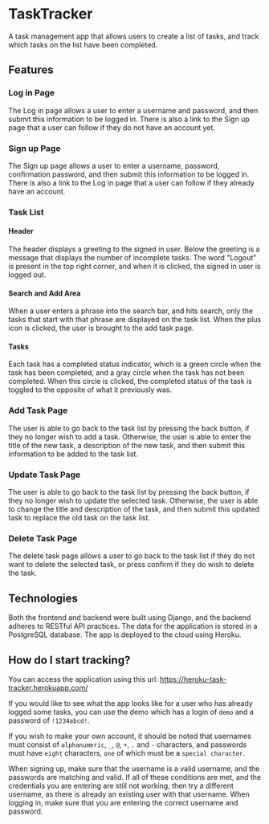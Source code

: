 # TaskTracker
A task management app that allows users to create a list of tasks, and track which tasks on the list have been completed.

## Features
### Log in Page
The Log in page allows a user to enter a username and password, and then submit this information to be logged in. There is also a link to the Sign up page that a user can follow if they do not have an account yet.

### Sign up Page
The Sign up page allows a user to enter a username, password, confirmation password, and then submit this information to be logged in. There is also a link to the Log in page that a user can follow if they already have an account.

### Task List
#### Header
The header displays a greeting to the signed in user. Below the greeting is a message that displays the number of incomplete tasks. The word "Logout" is present in the top right corner, and when it is clicked, the signed in user is logged out.

#### Search and Add Area
When a user enters a phrase into the search bar, and hits search, only the tasks that start with that phrase are displayed on the task list. When the plus icon is clicked, the user is brought to the add task page.

#### Tasks
Each task has a completed status indicator, which is a green circle when the task has been completed, and a gray circle when the task has not been completed. When this circle is clicked, the completed status of the task is toggled to the opposite of what it previously was. 

### Add Task Page
The user is able to go back to the task list by pressing the back button, if they no longer wish to add a task. Otherwise, the user is able to enter the title of the new task, a description of the new task, and then submit this information to be added to the task list.

### Update Task Page
The user is able to go back to the task list by pressing the back button, if they no longer wish to update the selected task. Otherwise, the user is able to change the title and description of the task, and then submit this updated task to replace the old task on the task list.

### Delete Task Page
The delete task page allows a user to go back to the task list if they do not want to delete the selected task, or press confirm if they do wish to delete the task.

## Technologies
Both the frontend and backend were built using Django, and the backend adheres to RESTful API practices. The data for the application is stored in a PostgreSQL database. The app is deployed to the cloud using Heroku.

## How do I start tracking?
You can access the application using this url: https://heroku-task-tracker.herokuapp.com/

If you would like to see what the app looks like for a user who has already logged some tasks, you can use the demo which has a login of `demo` and a password of `!1234abcd!`. 

If you wish to make your own account, it should be noted that usernames must consist of `alphanumeric`, `_`, `@`, `+`, `.` and `-` characters, and passwords must have `eight` characters, `one` of which must be a `special character`.

When signing up, make sure that the username is a valid username, and the passwords are matching and valid. If all of these conditions are met, and the credentials you are entering are still not working, then try a different username, as there is already an existing user with that username. When logging in, make sure that you are entering the correct username and password.
